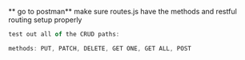 ** go to postman**
make sure routes.js have the methods and restful routing setup properly
```javascript
test out all of the CRUD paths:

methods: PUT, PATCH, DELETE, GET ONE, GET ALL, POST
```

<!--stackedit_data:
eyJoaXN0b3J5IjpbMzgyNDQyNTldfQ==
-->